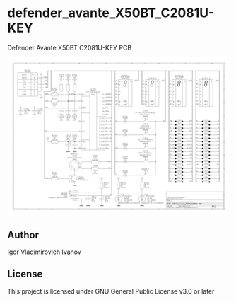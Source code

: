 # defender_avante_X50BT_C2081U-KEY

Defender Avante X50BT C2081U-KEY PCB

![SCH](/defender_avante_X50BT_C2081U-KEY_sch.svg)

## Author

Igor Vladimirovich Ivanov

## License

This project is licensed under GNU General Public License v3.0 or later
